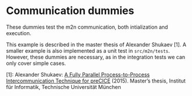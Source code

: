 # Communication dummies

These dummies test the m2n communication, both intialization and execution.

This example is described in the master thesis of Alexander Shukaev [1].
A smaller example is also implemented as a unit test in `src/m2n/tests`.
However, these dummies are necessary, as in the integration tests we can only
cover simple cases.

[1]: Alexander Shukaev: [A Fully Parallel Process-to-Process Intercommunication Technique for preCICE](http://www5.in.tum.de/pub/Shukaev2015_MasterThesis.pdf) (2015).
Master’s thesis, Institut für Informatik, Technische Universität München

